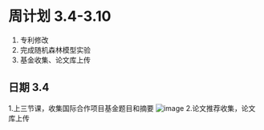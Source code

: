 # 周计划  3.4-3.10
1. 专利修改
2. 完成随机森林模型实验
3. 基金收集、论文库上传
## 日期 3.4
1.上三节课，收集国际合作项目基金题目和摘要
![image](https://github.com/CityGIS-lzjtu/PLAN/assets/147518579/54cadf82-2d9b-4a34-975f-8a4b85d31a8b)
2.论文推荐收集，论文库上传

